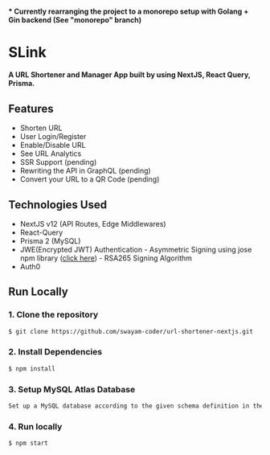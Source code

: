 #### * Currently rearranging the project to a monorepo setup with Golang + Gin backend (See "monorepo" branch)

# SLink
#### A URL Shortener and Manager App built by using NextJS, React Query, Prisma.

## Features

* Shorten URL
* User Login/Register
* Enable/Disable URL
* See URL Analytics
* SSR Support (pending)
* Rewriting the API in GraphQL (pending)
* Convert your URL to a QR Code (pending)

## Technologies Used

* NextJS v12 (API Routes, Edge Middlewares)
* React-Query
* Prisma 2 (MySQL)
* JWE(Encrypted JWT) Authentication - Asymmetric Signing using jose npm library ([click here](https://www.npmjs.com/package/jose)) - RSA265 Signing Algorithm
* Auth0

## Run Locally
### 1. Clone the repository
```sh
$ git clone https://github.com/swayam-coder/url-shortener-nextjs.git
```

### 2. Install Dependencies
```sh
$ npm install 
```
### 3. Setup MySQL Atlas Database
```sh
Set up a MySQL database according to the given schema definition in the project.
```
### 4. Run locally
```sh
$ npm start 
```
